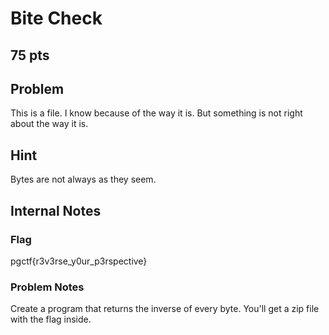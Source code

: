 # Bite Check
75 pts
---
## Problem
This is a file. I know because of the way it is. But something is not right about the way it is.

## Hint
Bytes are not always as they seem.

## Internal Notes
### Flag
pgctf{r3v3rse_y0ur_p3rspective}

### Problem Notes
Create a program that returns the inverse of every byte. You'll get a zip file with the flag inside.
